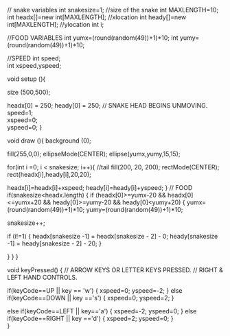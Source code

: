 // snake variables
int snakesize=1; //size of the snake
int MAXLENGTH=10;
int headx[]=new int[MAXLENGTH]; //xlocation
int heady[]=new int[MAXLENGTH]; //ylocation
int i;

//FOOD VARIABLES
int yumx=(round(random(49))+1)*10;
int yumy=(round(random(49))+1)*10;

  //SPEED
int speed;         
int xspeed,yspeed; 

void setup (){
  
  size (500,500);
  
  headx[0] = 250;
  heady[0] = 250;
  // SNAKE HEAD BEGINS UNMOVING.
  speed=1;           
  xspeed=0;     
  yspeed=0;
}

void draw (){
  background (0);
  
  fill(255,0,0);
  ellipseMode(CENTER);
  ellipse(yumx,yumy,15,15);
  
   for(int i =0; i < snakesize; i++){
   //tail
   fill(200, 20, 200);
   rectMode(CENTER);
   rect(headx[i],heady[i],20,20);

   headx[i]=headx[i]+xspeed;
   heady[i]=heady[i]+yspeed;
   }
// FOOD
 if(snakesize<headx.length)
 {
 if (headx[0]>=yumx-20 && headx[0]<=yumx+20 && heady[0]>=yumy-20 && heady[0]<yumy+20)
 {
    yumx=(round(random(49))+1)*10;
    yumy=(round(random(49))+1)*10;
  
  snakesize++;
  
  if (i!=1)
  {
  headx[snakesize -1] = headx[snakesize - 2] - 0;
  heady[snakesize -1] = heady[snakesize - 2] - 20;
  }
  
 }
 }
}


void keyPressed()
{
   // ARROW KEYS OR LETTER KEYS PRESSED.
   // RIGHT & LEFT HAND CONTROLS.
  
  if(keyCode==UP || key == 'w')
      { 
        xspeed=0;
        yspeed=-2;
      }
  else if(keyCode==DOWN || key =='s')
       { 
         xspeed=0;
         yspeed=2;
       }

  else if(keyCode==LEFT || key=='a')
        { 
          xspeed=-2;
          yspeed=0;
        }
  else if(keyCode==RIGHT || key =='d')
        { 
          xspeed=2;
          yspeed=0;
        }    
}
